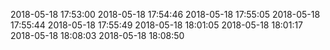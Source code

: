 2018-05-18 17:53:00
2018-05-18 17:54:46
2018-05-18 17:55:05
2018-05-18 17:55:44
2018-05-18 17:55:49
2018-05-18 18:01:05
2018-05-18 18:01:17
2018-05-18 18:08:03
2018-05-18 18:08:50
